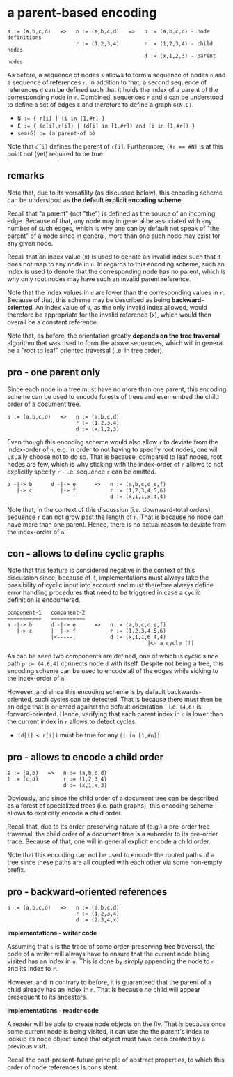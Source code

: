 
<!-- ======================================================================= -->
# a parent-based encoding

```
s := (a,b,c,d)   =>   n := (a,b,c,d)   =>   n := (a,b,c,d) - node definitions
                      r := (1,2,3,4)        r := (1,2,3,4) - child nodes
                                            d := (x,1,2,3) - parent nodes
```

As before, a sequence of nodes `s` allows to form a sequence of nodes `n` and a
sequence of references `r`. In addition to that, a second sequence of references
`d` can be defined such that it holds the index of a parent of the corresponding
node in `r`.  Combined, sequences `r` and `d` can be understood to define a set
of edges `E` and therefore to define a graph `G(N,E)`.

* `N := { r[i] | (i in [1,#r] }`
* `E := { (d[i],r[i]) | (d[i] in [1,#r]) and (i in [1,#r]) }`
* `sem(G) := (a parent-of b)`

Note that `d[i]` defines the parent of `r[i]`.
Furthermore, `(#r == #N)` is at this point not (yet) required to be true.

<!-- ======================================================================= -->
## remarks

Note that, due to its versatility (as discussed below), this encoding scheme
can be understood as **the default explicit encoding scheme**.

Recall that "a parent" (not "the") is defined as the source of an incoming
edge. Because of that, any node may in general be associated with any number
of such edges, which is why one can by default not speak of "the parent" of
a node since in general, more than one such node may exist for any given node.

Recall that an index value (x) is used to denote an invalid index such that
it does not map to any node in `n`. In regards to this encoding scheme, such
an index is used to denote that the corresponding node has no parent, which
is why only root nodes may have such an invalid parent reference.

Note that the index values in `d` are lower than the corresponding values in
`r`. Because of that, this scheme may be described as being **backward-oriented**.
An index value of `0`, as the only invalid index allowed, would therefore be
appropriate for the invalid reference (x), which would then overall be a
constant reference.

Note that, as before, the orientation greatly **depends on the tree traversal**
algorithm that was used to form the above sequences, which will in general be
a "root to leaf" oriented traversal (i.e. in tree order).

<!-- ======================================================================= -->
## pro - one parent only

Since each node in a tree must have no more than one parent, this encoding
scheme can be used to encode forests of trees and even embed the child order
of a document tree.

```
s := (a,b,c,d)   =>   n := (a,b,c,d)
                      r := (1,2,3,4)
                      d := (x,1,2,3)
```

Even though this encoding scheme would also allow `r` to deviate from the
index-order of `n`, e.g. in order to not having to specify root nodes, one
will usually choose not to do so. That is because, compared to leaf nodes,
root nodes are few, which is why sticking with the index-order of `n`
allows to not explicitly specify `r` - i.e. sequence `r` can be omitted.

```
a -|-> b      d -|-> e      =>   n := (a,b,c,d,e,f)
   |-> c         |-> f           r := (1,2,3,4,5,6)
                                 d := (x,1,1,x,4,4)
```

Note that, in the context of this discussion (i.e. downward-total orders),
sequence `r` can not grow past the length of `n`. That is because no node
can have more than one parent. Hence, there is no actual reason to deviate
from the index-order of `n`.

<!-- ======================================================================= -->
## con - allows to define cyclic graphs

Note that this feature is considered negative in the context of this discussion
since, because of it, implementations must always take the possibility of cyclic
input into account and must therefore always define error handling procedures
that need to be triggered in case a cyclic definition is encountered.

```
component-1   component-2
===========   ===========
a -|-> b      d -|-> e      =>   n := (a,b,c,d,e,f)
   |-> c      |  |-> f           r := (1,2,3,4,5,6)
              |<-----|           d := (x,1,1,6,4,4)
                                             |<- a cycle (!)
```

As can be seen two components are defined, one of which is cyclic since path
`p := (4,6,4)` connects node `d` with itself. Despite not being a tree, this
encoding scheme can be used to encode all of the edges while sicking to the
index-order of `n`.

However, and since this encoding scheme is by default backwards-oriented, such
cycles can be detected. That is because there must then be an edge that is
oriented against the default orientation - i.e. `(4,6)` is forward-oriented.
Hence, verifying that each parent index in `d` is lower than the current index
in `r` allows to detect cycles.

* `(d[i] < r[i])` must be true for any `(i in [1,#n])`

<!-- ======================================================================= -->
## pro - allows to encode a child order

```
s := (a,b)   =>   n := (a,b,c,d)
t := (c,d)        r := (1,2,3,4)
                  d := (x,1,x,3)
```

Obviously, and since the child order of a document tree can be described as
a forest of specialized trees (i.e. path graphs), this encoding scheme allows
to explicitly encode a child order.

Recall that, due to its order-preserving nature of (e.g.) a pre-order tree
traversal, the child order of a document tree is a suborder to its pre-order
trace. Because of that, one will in general explicit encode a child order.

Note that this encoding can not be used to encode the rooted paths of a tree
since these paths are all coupled with each other via some non-empty prefix.

<!-- ======================================================================= -->
## pro - backward-oriented references

```
s := (a,b,c,d)   =>   n := (a,b,c,d)
                      r := (1,2,3,4)
                      d := (2,3,4,x)
```

**implementations - writer code**

Assuming that `s` is the trace of some order-preserving tree traversal, the
code of a writer will always have to ensure that the current node being visited
has an index in `n`. This is done by simply appending the node to `n` and its
index to `r`.

However, and in contrary to before, it is guaranteed that the parent of a child
already has an index in `n`. That is because no child will appear presequent
to its ancestors.

**implementations - reader code**

A reader will be able to create node objects on the fly. That is because once
some current node is being visited, it can use the the parent's index to lookup
its node object since that object must have been created by a previous visit.

Recall the past-present-future principle of abstract properties, to which this
order of node references is consistent.
